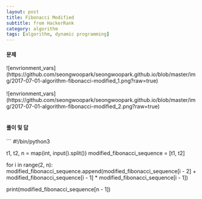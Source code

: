 ```yaml
---
layout: post
title: Fibonacci Modified
subtitle: from HackerRank
category: algorithm
tags: [algorithm, dynamic programming]
---
```


<h4>문제</h4>
![envrionment_vars](https://github.com/seongwoopark/seongwoopark.github.io/blob/master/img/2017-07-01-algorithm-fibonacci-modified_1.png?raw=true)<br /><br />
![envrionment_vars](https://github.com/seongwoopark/seongwoopark.github.io/blob/master/img/2017-07-01-algorithm-fibonacci-modified_2.png?raw=true)<br /><br />

<h4>풀이 및 답</h4>
```
#!/bin/python3

t1, t2, n = map(int, input().split())
modified_fibonacci_sequence = [t1, t2]

for i in range(2, n):
    modified_fibonacci_sequence.append(modified_fibonacci_sequence[i - 2] + modified_fibonacci_sequence[i - 1] * modified_fibonacci_sequence[i - 1])

print(modified_fibonacci_sequence[n - 1])
```